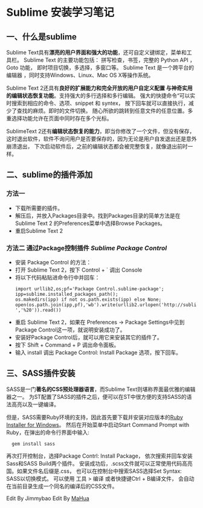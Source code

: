 <body marginheight="0"><h1>Sublime 安装学习笔记</h1>
<h2>一、什么是sublime</h2>
<p>Sublime Text具有<strong>漂亮的用户界面和强大的功能</strong>，还可自定义键绑定，菜单和工具栏。
Sublime Text 的主要功能包括：
拼写检查，书签，完整的 Python API ， Goto 功能，
即时项目切换，多选择，多窗口等。 Sublime Text 是一个跨平台的编辑器
，同时支持Windows、Linux、Mac OS X等操作系统。

</p>
<p>Sublime Text 2还具有<strong>良好的扩展能力和完全开放的用户自定义配置
与神奇实用的编辑状态恢复功能</strong>。支持强大的多行选择和多行编辑。
强大的快捷命令“可以实时搜索到相应的命令、选项、snippet 和 syntex，
按下回车就可以直接执行，减少了查找的麻烦。即时的文件切换。
随心所欲的跳转到任意文件的任意位置。多重选择功能允许在页面中同时存在多个光标。


</p>
<p>SublimeText 2还有<strong>编辑状态恢复的能力</strong>，即当你修改了一个文件，但没有保存，
这时退出软件，软件不询问用户是否要保存的，因为无论是用户自发退出还是意外崩溃退出，
下次启动软件后，之前的编辑状态都会被完整恢复，就像退出前时一样。

</p>
<h2>二、sublime的插件添加</h2>
<h3>方法一</h3>
<ul>
<li>下载所需要的插件。</li>
<li>解压后，并放入Packages目录中。找到Packages目录的简单方法是在Sublime Text 2 
的Preferences菜单中选择Browse Packages。</li>
<li>重启Sublime Text 2</li>
</ul>
<h3>方法二 通过Package控制插件 <em>Sublime Package Control</em></h3>
<ul>
<li>安装 Package Control 的方法：</li>
<li>打开 Sublime Text 2，按下 Control + ` 调出 Console</li>
<li>将以下代码粘贴进命令行中并回车：<pre><code>import urllib2,os;pf='Package Control.sublime-package';
ipp=sublime.installed_packages_path();
os.makedirs(ipp) if not os.path.exists(ipp) else None;
open(os.path.join(ipp,pf),'wb').write(urllib2.urlopen('http://sublime.wbond.net/'+pf.replace(' ','%20')).read())</code></pre>
</li>
<li>重启 Sublime Text 2，如果在 Preferences -&gt; Package Settings中见到Package Control这一项，就说明安装成功了。</li>
<li>安装好Package Control后，就可以用它来安装其它的插件了。</li>
<li>按下 Shift + Command + P 调出命令面板。</li>
<li>输入 install 调出 Package Control: Install Package 选项，按下回车。</li>
</ul>
<h2>三、SASS插件安装</h2>
<p>SASS是一门<strong>著名的CSS预处理器语言</strong>，而Sublime Text则堪称界面最优雅的编辑器之一。
为ST配置了SASS的插件之后，便可以在ST中很方便的支持SASS的语法高亮以及一键编译。

</p>
<p>但是，SASS需要Ruby环境的支持，因此首先要下载并安装对应版本的<a href="http://rubyinstaller.org/downloads/">Ruby Installer for Windows</a>。
然后在开始菜单中启动Start Command Prompt with Ruby，在弹出的命令行界面中输入:

</p>
<pre><code>  gem install sass</code></pre>
<p>再次打开控制台，选择Package Contrl: Install Package，
依次搜索并回车安装Sass和SASS Build两个插件。
安装成功后，.scss文件就可以正常使用代码高亮国。如果文件名后缀是.css，
也可以在控制台中搜索SASS选择Set Syntax: SASS以切换模式。
可以使用 工具 &gt; 编译 或者快捷键Ctrl + B编译文件，
会自动在当前目录生成一个同名的编译后的CSS文件。

</p>
<p>Edit By Jimmybao
Edit By <a href="http://mahua.jser.me">MaHua</a></p>
</body></html>